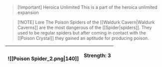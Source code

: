 > [!important] Heroica Unlimited
> This is a part of the heroica unlimited expansion

> [!NOTE] Lore
> The Poison Spiders of the [[Waldurk Cavern|Waldurk Caverns]] are the most dangerous of the [[Spider|spiders]]. They used to be regular spiders but after coming in contact with the [[Poison Crystal]] they gained an aptitude for producing poison.

| ![[Poison Spider_2.png\|140]] | <p align="left">Strength: 3<br><br> |
| :---------------------------: | :---------------------------------: |
